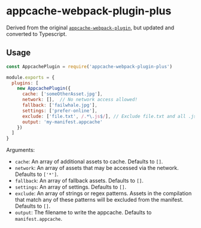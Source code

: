 # appcache-webpack-plugin-plus

Derived from the original [`appcache-webpack-plugin`](https://github.com/lettertwo/appcache-webpack-plugin), but updated and converted to Typescript.

## Usage

```javascript
const AppcachePlugin = require('appcache-webpack-plugin-plus')

module.exports = {
  plugins: [
    new AppcachePlugin({
      cache: ['someOtherAsset.jpg'],
      network: [],  // No network access allowed!
      fallback: ['failwhale.jpg'],
      settings: ['prefer-online'],
      exclude: ['file.txt', /.*\.js$/], // Exclude file.txt and all .js files
      output: 'my-manifest.appcache'
    })
  ]
}
```

Arguments:

* `cache`: An array of additional assets to cache. Defaults to `[]`.
* `network`: An array of assets that may be accessed via the network.
  Defaults to `['*']`.
* `fallback`: An array of fallback assets. Defaults to `[]`.
* `settings`: An array of settings. Defaults to `[]`.
* `exclude`: An array of strings or regex patterns. Assets in the compilation
that match any of these patterns will be excluded from the manifest. Defaults to `[]`.
* `output`: The filename to write the appcache. Defaults to `manifest.appcache`.
